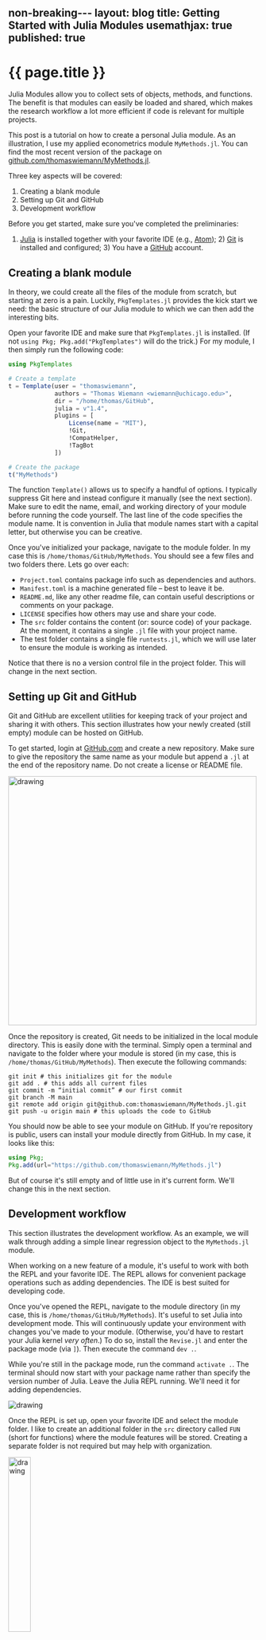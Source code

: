 non-breaking---
layout: blog
title: Getting Started with Julia Modules
usemathjax: true
published: true
---

# {{ page.title }}

Julia Modules allow you to collect sets of objects, methods, and functions. The benefit is that modules can easily be loaded and shared, which makes the research workflow a lot more efficient if code is relevant for multiple projects.

This post is a tutorial on how to create a personal Julia module. As an illustration, I use my applied econometrics module ``MyMethods.jl``. You can find the most recent version of the package on [github.com/thomaswiemann/MyMethods.jl](https://www.github.com/thomaswiemann/MyMethods.jl).

Three key aspects will be covered:
1. Creating a blank module
2. Setting up Git and GitHub
3. Development workflow

Before you get started, make sure you've completed the preliminaries:
1) [Julia](https://julialang.org/downloads/) is installed together with your favorite IDE (e.g., [Atom](https://atom.io/)); 2) [Git](https://git-scm.com/book/en/v2/Getting-Started-Installing-Git) is installed and configured; 3) You have a [GitHub](https://github.com/) account.

## Creating a blank module

In theory, we could create all the files of the module from scratch, but starting at zero is a pain. Luckily, ``PkgTemplates.jl`` provides the kick start we need: the basic structure of our Julia module to which we can then add the interesting bits.

Open your favorite IDE and make sure that ``PkgTemplates.jl`` is installed. (If not ``using Pkg; Pkg.add("PkgTemplates")`` will do the trick.) For my module, I then simply run the following code:
```julia
using PkgTemplates

# Create a template
t = Template(user = "thomaswiemann",
             authors = "Thomas Wiemann <wiemann@uchicago.edu>",
             dir = "/home/thomas/GitHub",
             julia = v"1.4",
             plugins = [
                 License(name = "MIT"),
                 !Git,
                 !CompatHelper,
                 !TagBot
             ])

# Create the package
t("MyMethods")
```

The function ``Template()`` allows us to specify a handful of options. I typically suppress Git here and instead configure it manually (see the next section). Make sure to edit the name, email, and working directory of your module before running the code yourself. The last line of the code specifies the module name. It is convention in Julia that module names start with a capital letter, but otherwise you can be creative.

Once you've initialized your package, navigate to the module folder. In my case this is ``/home/thomas/GitHub/MyMethods``. You should see a few files and two folders there. Lets go over each:
- ``Project.toml`` contains package info such as dependencies and authors.
- ``Manifest.toml`` is a machine generated file &ndash; best to leave it be.
- ``README.md``, like any other readme file, can contain useful descriptions or comments on your package.
- ``LICENSE`` specifies how others may use and share your code.
- The ``src`` folder contains the content (or: source code) of your package. At the moment, it contains a single ``.jl`` file with your project name.
- The test folder contains a single file ``runtests.jl``, which we will use later to ensure the module is working as intended.

Notice that there is no a version control file in the project folder. This will change in the next section.

## Setting up Git and GitHub

Git and GitHub are excellent utilities for keeping track of your project and sharing it with others. This section illustrates how your newly created (still empty) module can be hosted on GitHub.

To get started, login at [GitHub.com](https://github.com) and create a new repository. Make sure to give the repository the same name as your module but append a ``.jl`` at the end of the repository name. Do not create a license or README file.

<img src="/assets/blog/2021-09-29-Getting-Started-With-Julia-Modules/github.png" alt="drawing" width="500" class="center"/>

Once the repository is created, Git needs to be initialized in the local module directory. This is easily done with the terminal. Simply open a terminal and navigate to the folder where your module is stored (in my case, this is ``/home/thomas/GitHub/MyMethods``). Then execute the following commands:
```Git
git init # this initializes git for the module
git add . # this adds all current files
git commit -m “initial commit” # our first commit
git branch -M main
git remote add origin git@github.com:thomaswiemann/MyMethods.jl.git
git push -u origin main # this uploads the code to GitHub
```

You should now be able to see your module on GitHub. If you're repository is public, users can install your module directly from GitHub. In my case, it looks like this:
```julia
using Pkg;
Pkg.add(url="https://github.com/thomaswiemann/MyMethods.jl")
```
But of course it's still empty and of little use in it's current form. We'll change this in the next section.

## Development workflow

This section illustrates the development workflow. As an example, we will walk through adding a simple linear regression object to the ``MyMethods.jl`` module.

When working on a new feature of a module, it's useful to work with both the REPL and your favorite IDE. The REPL allows for convenient package operations such as adding dependencies. The IDE is best suited for developing code.

Once you've opened the REPL, navigate to the module directory (in my case, this is ``/home/thomas/GitHub/MyMethods``). It's useful to set Julia into development mode. This will continuously update your environment with changes you've made to your module. (Otherwise, you'd have to restart your Julia kernel _very often_.) To do so, install the ``Revise.jl`` and enter the package mode (via ``]``). Then execute the command ``dev .``.

While you're still in the package mode, run the command ``activate .``. The terminal should now start with your package name rather than specify the version number of Julia. Leave the Julia REPL running. We'll need it for adding dependencies.

<img src="/assets/blog/2021-09-29-Getting-Started-With-Julia-Modules/terminal1.png" alt="drawing" class="center"/>

Once the REPL is set up, open your favorite IDE and select the module folder. I like to create an additional folder in the ``src`` directory called ``FUN`` (short for functions) where the module features will be stored. Creating a separate folder is not required but may help with organization.

<img src="/assets/blog/2021-09-29-Getting-Started-With-Julia-Modules/atom.png" alt="drawing" class="wrapped_right" width="30%"/>

Let's now start with the least squares implementation. For this purpose, I create a new file called ``myLS.jl``, stored inside the ``FUN`` folder. You can download the file here: [myLS.jl](/assets/blog/2021-09-29-Getting-Started-With-Julia-Modules/myLS.jl).

The file contains two main parts. First, I define an object (in Julia: ``struct``) that takes a vector ``y`` of outcomes and a matrix ``X`` of features and calculates the least squared coefficient (i.e., $\hat{\beta}=(X^\top X)^{-1}X^\top y$). The coefficient and the inputs are then are combined into a new object of type ``myLS``. Second, I create set of complementary methods that can be called on an object of type ``myLS``. This includes a method called ``inference`` which calculates (heteroskedasticity robust) standard errors.

As one expects, calculation of the least squares coefficient required some linear algebra functions. A good collection is contained in the package ``LinearAlgebra.jl``, which needs to added to the package dependencies. To do so, select the REPL. It should be set to active &ndash; if not, repeat the commands from the beginning of the section. Then, simply type ``add LinearAlgebra``. This will automatically amend your ``Project.toml`` and ``Manifest.toml`` files with the necessary details. The other dependencies &ndash; ``Distributions``, ``Random``, and ``DataFrames`` &ndash; can be added in the same fashion.

[comment]: <> (
  possibly restructure, where the active development mode is introduced only with the addition of dependencies.

  To add dependencies: 1. Start the Julia REPL. 2. enter package mode. 3. activate. add command.
  )

We're now ready to include the newly defined object in our project. This is done by editing the ``MyMethods.jl`` file in the ``src`` folder. In addition to the dependencies, we need to specify which objects and methods should be available to users who load the module, as well as specify the location of our source code. In my case, the edited file reads:
```julia
module MyMethods

using LinearAlgebra, Distributions, Random, DataFrames

export myLS
export coef, predict, inference

include("FUN/myLS.jl")

end
```

This looks good already! As a final step, we should make sure the added features have the desired functionality. You will inevitably test your functions when developing your code, but chances are, you're not (yet) doing it in a particularly reproducible manner. Since it's zero added effort, I recommend writing a little test in the ``runtest.jl`` file. You can download the tests I specified for the ``myLS`` object here: [runtests.jl](/assets/blog/2021-09-29-Getting-Started-With-Julia-Modules/runtests.jl).

<img src="/assets/blog/2021-09-29-Getting-Started-With-Julia-Modules/terminal2.png" alt="drawing" class="wrapped_right" width="40%"/>

Once you've written your test, you can run it in the REPL. If your project is already active, simply executing the command ``test`` suffices. If you're as lucky as me, good news awaits! Otherwise, revise your implementation and retry your tests.

Once all your tests are successful, your newly created functions are ready for
use. I recommend committing your changes in git and uploading the new version of
your package to GitHub. You can do this via the terminal. Once navigated to the module directory,
run the following commands:
```git
git status # this shows you which files you have edited
git add . # this adds all files to the new commit
git commit -m "adds myLS.jl" # commit your changes
git push # this uploads your code to GitHub
```

[comment]: <> (
  Semantic versioning https://semver.org/. <major>.<minor>.<patch>

  major: when changed means that a major change has been introduced in the release that is incompatible with the previous release.

  minor: when changes means that there are non-breaking enhancements introduced in the release.

  patch: when changed means that there are nonbreaking bug fixes in the release
  )

This concludes the basic workflow of 1) adding features to the module, 2) testing
the module, and finally 3) committing the changes to Git and uploading the new improvements to GitHub.
